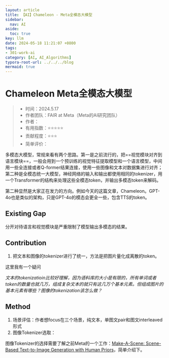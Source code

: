 ```yaml
---
layout: article
title: 【AI】Chameleon - Meta全模态大模型
sidebar:
  nav: AI
aside:
  toc: true
key: llm
date: 2024-05-18 11:21:07 +0800
tags:
- 301-work-ai
category: [AI, AI_Algorithms]
typora-root-url: ../../../blog
mermaid: true
---
```


# Chameleon Meta全模态大模型

> - 时间：2024.5.17
> - 作者团队：FAIR at Meta（Meta的AI研究团队）
> - 作者：
> - 有用指数：⭐️⭐️⭐️⭐️⭐️
> - 贡献程度：⭐️⭐️⭐️
> - 简单评价：

多模态大模型，常规来看有两个思路。第一是之前流行的，把==视觉模块对齐到语言模块==，一般会用到一个预训练的视觉特征提取模型和一个语言模型，中间用一些全连接或者Q-former结果连接，使用一些图像和文本对数据集进行对齐；第二种是全模态统一大模型，神经网络的输入和输出都使用相同的tokenizer，用一个Transformer的结构来处理这些全模态token，并输出多模态token来解码。

第二种显然是大家正在发力的方向。例如今天的这篇文章，Chameleon。GPT-4o也是类似的架构，只是GPT-4o的模态会更全一些，包含TTS的token。

## Existing Gap

分开对待语言和视觉模块是严重限制了模型输出多模态的结果。

## Contribution

1. 把文本和图像的tokenizer进行了统一，方法是把图片量化成离散的token。

这里我有一个疑问

*文本的tokenizatioin比较好理解，因为语料库的大小是有限的，所有单词或者token的数量也就几万，组成复杂文本的就只有这几万个基本元素。但组成图片的基本元素有哪些？图像的tokenization该怎么做？*

## Method

1. 场景评估：作者想focus在三个场景，纯文本，单图文pair和图文interleaved形式
2. 图像Tokenizer选取：

图像Tokenizer的选择需要了解之前Meta的一个工作：[Make-A-Scene: Scene-Based Text-to-Image Generation with Human Priors](https://arxiv.org/pdf/2203.13131)，简单介绍下。



